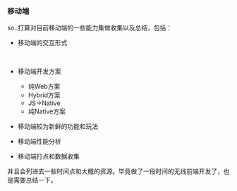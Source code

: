 ### 移动端

so..打算对目前移动端的一些能力集做收集以及总结，包括：

- 移动端的交互形式

  ​

- 移动端开发方案

  - 纯Web方案
  - Hybrid方案
  - JS->Native
  - 纯Native方案

- 移动端较为新鲜的功能和玩法

- 移动端性能分析

- 移动端打点和数据收集



并且会列进去一些时间点和大概的资源。毕竟做了一段时间的无线前端开发了，也是需要总结一下。